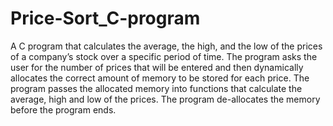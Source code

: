 # Price-Sort_C-program
A C program that calculates the average, the high, and the low of the prices of a company’s stock over a specific period of time.
The program asks the user for the number of prices that will be entered and then dynamically allocates the correct amount of memory to be 
stored for each price.
The program passes the allocated memory into functions that calculate the average, high and low of the prices. 
The program de-allocates the memory before the program ends.

